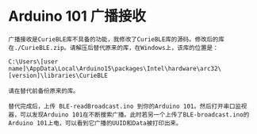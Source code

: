 # Arduino 101 广播接收
    广播接收是CurieBLE库不具备的功能，我修改了CurieBLE库的源码。修改后的库在./CurieBLE.zip。请解压后替代原来的库，在Windows上，该库的位置是：

    C:\Users\[user name]\AppData\Local\Arduino15\packages\Intel\hardware\arc32\[version]\libraries\CurieBLE

    请在替代前备份原来的库。

    替代完成后，上传 BLE-readBroadcast.ino 到你的Arduino 101。然后打开串口监视器，可以发现Arduino 101在不断搜索广播。此时若另一个上传了BLE-broadcast.ino的Arduino 101上电，可以看到它广播的UUID和Data被打印出来。